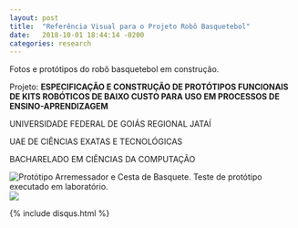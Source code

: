 ```yaml
---
layout: post
title:  "Referência Visual para o Projeto Robô Basquetebol"
date:   2018-10-01 18:44:14 -0200
categories: research
---
```


Fotos e protótipos do robô basquetebol em construção.

Projeto: **ESPECIFICAÇÃO E CONSTRUÇÃO DE PROTÓTIPOS FUNCIONAIS DE KITS ROBÓTICOS DE BAIXO CUSTO PARA USO EM PROCESSOS DE ENSINO-APRENDIZAGEM**

UNIVERSIDADE FEDERAL DE GOIÁS REGIONAL JATAÍ

UAE DE CIÊNCIAS EXATAS E TECNOLÓGICAS

BACHARELADO EM CIÊNCIAS DA COMPUTAÇÃO

![Protótipo Arremessador e Cesta de Basquete. Teste de protótipo executado em laboratório.](https://raw.githubusercontent.com/thborges/robcmp/master/docs/_includes/robobasq1.png)
![](https://raw.githubusercontent.com/thborges/robcmp/master/docs/_includes/robobasq2.png)

{% include disqus.html %}
